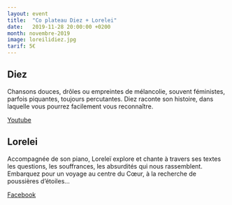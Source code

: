 ```yaml
---
layout: event
title:  "Co plateau Diez + Lorelei"
date:   2019-11-28 20:00:00 +0200
month: novembre-2019
image: loreilidiez.jpg
tarif: 5€
---
```


## Diez
Chansons douces, drôles ou empreintes de mélancolie, souvent féministes, parfois piquantes, toujours percutantes. Diez raconte son histoire, dans laquelle vous pourrez facilement vous reconnaître.

[Youtube](https://www.youtube.com/watch?v=glgZyj_c8kw)


## Lorelei
Accompagnée de son piano, Loreleï explore et chante à travers ses textes les questions, les souffrances, les absurdités qui nous rassemblent. Embarquez pour un voyage au centre du Cœur, à la recherche de poussières d’étoiles...

[Facebook](https://www.facebook.com/lorelei.mallet/)
